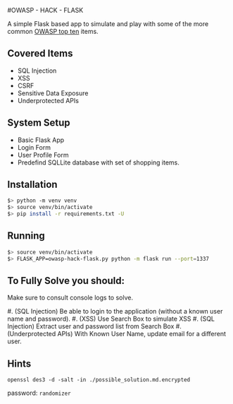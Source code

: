 #OWASP - HACK - FLASK

A simple Flask based app to simulate and play with some of the more common [OWASP top ten](https://www.owasp.org/index.php/Category:OWASP_Top_Ten_Project#tab=OWASP_Top_10_for_2017_Release_Candidate) items.


## Covered Items

* SQL Injection
* XSS
* CSRF
* Sensitive Data Exposure
* Underprotected APIs


## System Setup

* Basic Flask App
* Login Form
* User Profile Form
* Predefind SQLLite database with set of shopping items.

## Installation

```sh
$> python -m venv venv
$> source venv/bin/activate
$> pip install -r requirements.txt -U
```

## Running
```sh
$> source venv/bin/activate
$> FLASK_APP=owasp-hack-flask.py python -m flask run --port=1337
```

## To Fully Solve you should:

Make sure to consult console logs to solve.

#. (SQL Injection) Be able to login to the application (without a known user name and password).
#. (XSS) Use Search Box to simulate XSS
#. (SQL Injection) Extract user and password list from Search Box
#. (Underprotected APIs) With Known User Name, update email for a different user.



## Hints

`openssl des3 -d -salt -in ./possible_solution.md.encrypted`

password:
`randomizer`